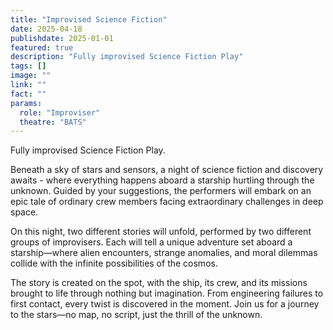 ```yaml
---
title: "Improvised Science Fiction"
date: 2025-04-18
publishdate: 2025-01-01
featured: true
description: "Fully improvised Science Fiction Play"
tags: []
image: ""
link: ""
fact: ""
params:
  role: "Improviser"
  theatre: "BATS"
---
```


Fully improvised Science Fiction Play.

Beneath a sky of stars and sensors, a night of science fiction and discovery awaits - where everything happens aboard a starship hurtling through the unknown. Guided by your suggestions, the performers will embark on an epic tale of ordinary crew members facing extraordinary challenges in deep space.

On this night, two different stories will unfold, performed by two different groups of improvisers. Each will tell a unique adventure set aboard a starship—where alien encounters, strange anomalies, and moral dilemmas collide with the infinite possibilities of the cosmos.

The story is created on the spot, with the ship, its crew, and its missions brought to life through nothing but imagination. From engineering failures to first contact, every twist is discovered in the moment. Join us for a journey to the stars—no map, no script, just the thrill of the unknown.
